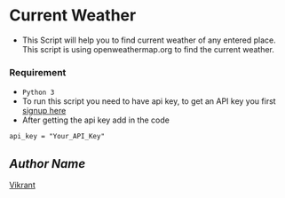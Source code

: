# Current Weather
- This Script will help you to find current weather of any entered place. This script is using openweathermap.org to find the current weather.
### Requirement
- `Python 3`
- To run this script you need to have api key, to get an API key you first [signup here](https://home.openweathermap.org/api_keys)
- After getting the api key add in the code
```python3
api_key = "Your_API_Key"
```
## *Author Name*
[Vikrant](https://github.com/vikrant-v28)
